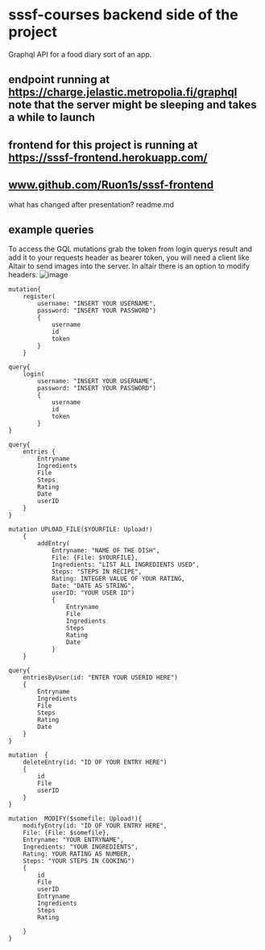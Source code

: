 # sssf-courses backend side of the project
Graphql API for a food diary sort of an app.

## endpoint running at https://charge.jelastic.metropolia.fi/graphql note that the server might be sleeping and takes a while to launch

## frontend for this project is running at https://sssf-frontend.herokuapp.com/
## www.github.com/Ruon1s/sssf-frontend
what has changed after presentation? readme.md

## example queries
To access the GQL mutations grab the token from login querys result and add it to your requests header as bearer token, you will need a client like Altair to send images into the server. In altair there is an option to modify headers.
![image](https://user-images.githubusercontent.com/50231327/117444717-817bab00-af42-11eb-9e27-638c3f059bf2.png)




```gql
mutation{
    register(
        username: "INSERT YOUR USERNAME",
        password: "INSERT YOUR PASSWORD")
        {
            username
            id
            token
        }
    }
```
```gql
query{
    login(
        username: "INSERT YOUR USERNAME",
        password: "INSERT YOUR PASSWORD") 
        {
            username
            id
            token
        }
}
```
```gql
query{
    entries {
        Entryname
    	Ingredients
  		File
    	Steps
    	Rating
    	Date
    	userID
    }
}
```
```gql
mutation UPLOAD_FILE($YOURFILE: Upload!)
    {
        addEntry(
            Entryname: "NAME OF THE DISH",
            File: {File: $YOURFILE},
            Ingredients: "LIST ALL INGREDIENTS USED",
            Steps: "STEPS IN RECIPE",
            Rating: INTEGER VALUE OF YOUR RATING,
            Date: "DATE AS STRING",
            userID: "YOUR USER ID")
            {
                Entryname
                File
                Ingredients
                Steps
                Rating
                Date
            }
    }
```

```gql
query{
    entriesByUser(id: "ENTER YOUR USERID HERE") 
    {
        Entryname
        Ingredients
  	    File
        Steps
        Rating
        Date
    }
}
```

```gql
mutation  {
    deleteEntry(id: "ID OF YOUR ENTRY HERE")
    {
        id
        File
        userID
    }
}
```
```gql
mutation  MODIFY($somefile: Upload!){
    modifyEntry(id: "ID OF YOUR ENTRY HERE",
    File: {File: $somefile},
    Entryname: "YOUR ENTRYNAME",
    Ingredients: "YOUR INGREDIENTS",
    Rating: YOUR RATING AS NUMBER,
    Steps: "YOUR STEPS IN COOKING")
    {
        id
        File
        userID
        Entryname
        Ingredients
        Steps
        Rating
        
    } 
}
```



